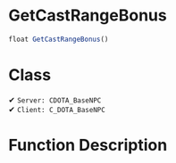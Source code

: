 # GetCastRangeBonus
```js	
float GetCastRangeBonus()
```
# Class
✔ `Server: CDOTA_BaseNPC`  
✔ `Client: C_DOTA_BaseNPC`  

# Function Description

